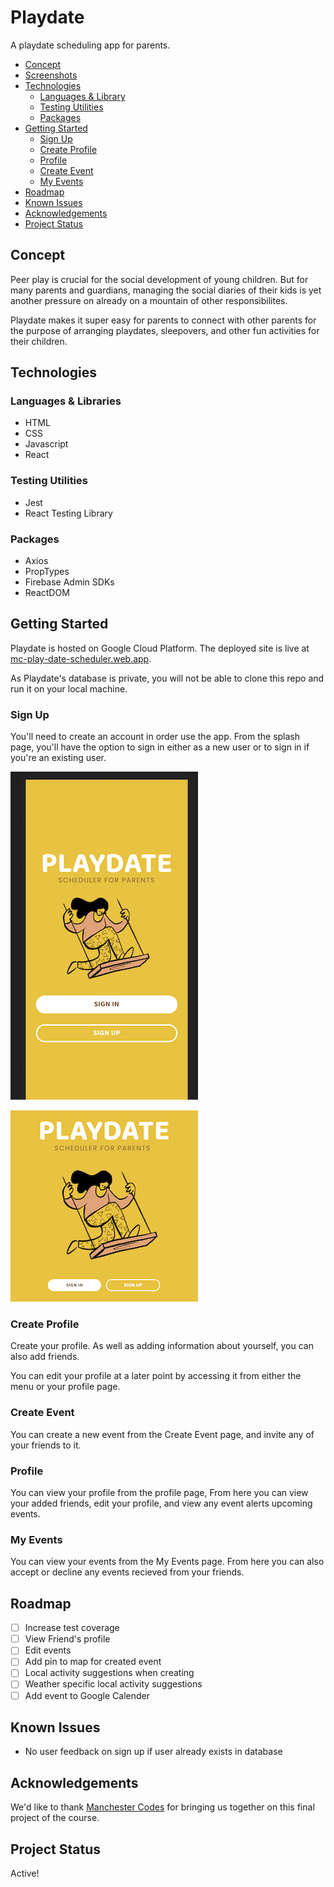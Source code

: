 # Playdate

A playdate scheduling app for parents.

- [Concept](#concept)
- [Screenshots](#screenshots)
- [Technologies](#technologies)
  - [Languages & Library](#languages--libraries)
  - [Testing Utilities](#testing-utilities)
  - [Packages](#packages)
- [Getting Started](#getting-started)
  - [Sign Up](#sign-up)
  - [Create Profile](#create-profile)
  - [Profile](#profile)
  - [Create Event](#create-event)
  - [My Events](#my-events)
- [Roadmap](#roadmap)
- [Known Issues](#known-issues)
- [Acknowledgements](#acknowledgements)
- [Project Status](#project-status)

## Concept

Peer play is crucial for the social development of young children. But for many parents and guardians, managing the social diaries of their kids is yet another pressure on already on a mountain of other responsibilites.

Playdate makes it super easy for parents to connect with other parents for the purpose of arranging playdates, sleepovers, and other fun activities for their children.

## Technologies

### Languages & Libraries

- HTML
- CSS
- Javascript
- React

### Testing Utilities

- Jest
- React Testing Library

### Packages

- Axios
- PropTypes
- Firebase Admin SDKs
- ReactDOM

## Getting Started

Playdate is hosted on Google Cloud Platform. The deployed site is live at [mc-play-date-scheduler.web.app](https://mc-play-date-scheduler.web.app).

As Playdate's database is private, you will not be able to clone this repo and run it on your local machine.

### Sign Up

You'll need to create an account in order use the app. From the splash page, you'll have the option to sign in either as a new user or to sign in if you're an existing user.

![Splash mobile](/README_assets/mobile-splash.png?raw=true "Mobile Version")

![NASA Search Desktop Version](/README_assets/desktop-splash.png?raw=true "Desktop Version")

### Create Profile

Create your profile. As well as adding information about yourself, you can also add friends.

You can edit your profile at a later point by accessing it from either the menu or your profile page.

### Create Event

You can create a new event from the Create Event page, and invite any of your friends to it.

### Profile

You can view your profile from the profile page, From here you can view your added friends, edit your profile, and view any event alerts upcoming events.

### My Events

You can view your events from the My Events page. From here you can also accept or decline any events recieved from your friends.

## Roadmap

- [ ] Increase test coverage
- [ ] View Friend's profile
- [ ] Edit events
- [ ] Add pin to map for created event
- [ ] Local activity suggestions when creating
- [ ] Weather specific local activity suggestions
- [ ] Add event to Google Calender

## Known Issues

- No user feedback on sign up if user already exists in database

## Acknowledgements

We'd like to thank [Manchester Codes](https://www.manchestercodes.com/) for bringing us together on this final project of the course.

## Project Status

Active!
